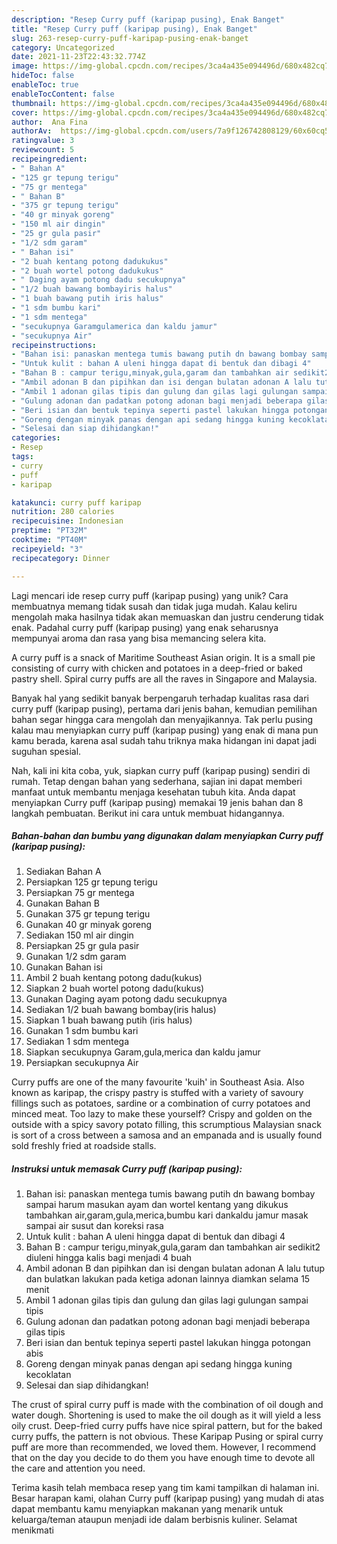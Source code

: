 ```yaml
---
description: "Resep Curry puff (karipap pusing), Enak Banget"
title: "Resep Curry puff (karipap pusing), Enak Banget"
slug: 263-resep-curry-puff-karipap-pusing-enak-banget
category: Uncategorized
date: 2021-11-23T22:43:32.774Z
image: https://img-global.cpcdn.com/recipes/3ca4a435e094496d/680x482cq70/curry-puff-karipap-pusing-foto-resep-utama.jpg
hideToc: false
enableToc: true
enableTocContent: false
thumbnail: https://img-global.cpcdn.com/recipes/3ca4a435e094496d/680x482cq70/curry-puff-karipap-pusing-foto-resep-utama.jpg
cover: https://img-global.cpcdn.com/recipes/3ca4a435e094496d/680x482cq70/curry-puff-karipap-pusing-foto-resep-utama.jpg
author:  Ana Fina
authorAv:  https://img-global.cpcdn.com/users/7a9f126742808129/60x60cq50/avatar.jpg
ratingvalue: 3
reviewcount: 5
recipeingredient:
- " Bahan A"
- "125 gr tepung terigu"
- "75 gr mentega"
- " Bahan B"
- "375 gr tepung terigu"
- "40 gr minyak goreng"
- "150 ml air dingin"
- "25 gr gula pasir"
- "1/2 sdm garam"
- " Bahan isi"
- "2 buah kentang potong dadukukus"
- "2 buah wortel potong dadukukus"
- " Daging ayam potong dadu secukupnya"
- "1/2 buah bawang bombayiris halus"
- "1 buah bawang putih iris halus"
- "1 sdm bumbu kari"
- "1 sdm mentega"
- "secukupnya Garamgulamerica dan kaldu jamur"
- "secukupnya Air"
recipeinstructions:
- "Bahan isi: panaskan mentega tumis bawang putih dn bawang bombay sampai harum masukan ayam dan wortel kentang yang dikukus tambahkan air,garam,gula,merica,bumbu kari dankaldu jamur masak sampai air susut dan koreksi rasa"
- "Untuk kulit : bahan A uleni hingga dapat di bentuk dan dibagi 4"
- "Bahan B : campur terigu,minyak,gula,garam dan tambahkan air sedikit2 diuleni hingga kalis bagi menjadi 4 buah"
- "Ambil adonan B dan pipihkan dan isi dengan bulatan adonan A lalu tutup dan bulatkan lakukan pada ketiga adonan lainnya diamkan selama 15 menit"
- "Ambil 1 adonan gilas tipis dan gulung dan gilas lagi gulungan sampai tipis"
- "Gulung adonan dan padatkan potong adonan bagi menjadi beberapa gilas tipis"
- "Beri isian dan bentuk tepinya seperti pastel lakukan hingga potongan abis"
- "Goreng dengan minyak panas dengan api sedang hingga kuning kecoklatan"
- "Selesai dan siap dihidangkan!"
categories:
- Resep
tags:
- curry
- puff
- karipap

katakunci: curry puff karipap 
nutrition: 280 calories
recipecuisine: Indonesian
preptime: "PT32M"
cooktime: "PT40M"
recipeyield: "3"
recipecategory: Dinner

---
```



Lagi mencari ide resep curry puff (karipap pusing) yang unik? Cara membuatnya memang tidak susah dan tidak juga mudah. Kalau keliru mengolah maka hasilnya tidak akan memuaskan dan justru cenderung tidak enak. Padahal curry puff (karipap pusing) yang enak seharusnya mempunyai aroma dan rasa yang bisa memancing selera kita.


A curry puff is a snack of Maritime Southeast Asian origin. It is a small pie consisting of curry with chicken and potatoes in a deep-fried or baked pastry shell. Spiral curry puffs are all the raves in Singapore and Malaysia.

Banyak hal yang sedikit banyak berpengaruh terhadap kualitas rasa dari curry puff (karipap pusing), pertama dari jenis bahan, kemudian pemilihan bahan segar hingga cara mengolah dan menyajikannya. Tak perlu pusing kalau mau menyiapkan curry puff (karipap pusing) yang enak di mana pun kamu berada, karena asal sudah tahu triknya maka hidangan ini dapat jadi suguhan spesial.


Nah, kali ini kita coba, yuk, siapkan curry puff (karipap pusing) sendiri di rumah. Tetap dengan bahan yang sederhana, sajian ini dapat memberi manfaat untuk membantu menjaga kesehatan tubuh kita. Anda dapat menyiapkan Curry puff (karipap pusing) memakai 19 jenis bahan dan 8 langkah pembuatan. Berikut ini cara untuk membuat hidangannya.

<!--inarticleads1-->

##### Bahan-bahan dan bumbu yang digunakan dalam menyiapkan Curry puff (karipap pusing):

1. Sediakan  Bahan A
1. Persiapkan 125 gr tepung terigu
1. Persiapkan 75 gr mentega
1. Gunakan  Bahan B
1. Gunakan 375 gr tepung terigu
1. Gunakan 40 gr minyak goreng
1. Sediakan 150 ml air dingin
1. Persiapkan 25 gr gula pasir
1. Gunakan 1/2 sdm garam
1. Gunakan  Bahan isi
1. Ambil 2 buah kentang potong dadu(kukus)
1. Siapkan 2 buah wortel potong dadu(kukus)
1. Gunakan  Daging ayam potong dadu secukupnya
1. Sediakan 1/2 buah bawang bombay(iris halus)
1. Siapkan 1 buah bawang putih (iris halus)
1. Gunakan 1 sdm bumbu kari
1. Sediakan 1 sdm mentega
1. Siapkan secukupnya Garam,gula,merica dan kaldu jamur
1. Persiapkan secukupnya Air


Curry puffs are one of the many favourite &#39;kuih&#39; in Southeast Asia. Also known as karipap, the crispy pastry is stuffed with a variety of savoury fillings such as potatoes, sardine or a combination of curry potatoes and minced meat. Too lazy to make these yourself? Crispy and golden on the outside with a spicy savory potato filling, this scrumptious Malaysian snack is sort of a cross between a samosa and an empanada and is usually found sold freshly fried at roadside stalls. 

<!--inarticleads2-->

##### Instruksi untuk memasak Curry puff (karipap pusing):

1. Bahan isi: panaskan mentega tumis bawang putih dn bawang bombay sampai harum masukan ayam dan wortel kentang yang dikukus tambahkan air,garam,gula,merica,bumbu kari dankaldu jamur masak sampai air susut dan koreksi rasa
1. Untuk kulit : bahan A uleni hingga dapat di bentuk dan dibagi 4
1. Bahan B : campur terigu,minyak,gula,garam dan tambahkan air sedikit2 diuleni hingga kalis bagi menjadi 4 buah
1. Ambil adonan B dan pipihkan dan isi dengan bulatan adonan A lalu tutup dan bulatkan lakukan pada ketiga adonan lainnya diamkan selama 15 menit
1. Ambil 1 adonan gilas tipis dan gulung dan gilas lagi gulungan sampai tipis
1. Gulung adonan dan padatkan potong adonan bagi menjadi beberapa gilas tipis
1. Beri isian dan bentuk tepinya seperti pastel lakukan hingga potongan abis
1. Goreng dengan minyak panas dengan api sedang hingga kuning kecoklatan
1. Selesai dan siap dihidangkan!

The crust of spiral curry puff is made with the combination of oil dough and water dough. Shortening is used to make the oil dough as it will yield a less oily crust. Deep-fried curry puffs have nice spiral pattern, but for the baked curry puffs, the pattern is not obvious. These Karipap Pusing or spiral curry puff are more than recommended, we loved them. However, I recommend that on the day you decide to do them you have enough time to devote all the care and attention you need. 

Terima kasih telah membaca resep yang tim kami tampilkan di halaman ini. Besar harapan kami, olahan Curry puff (karipap pusing) yang mudah di atas dapat membantu kamu menyiapkan makanan yang menarik untuk keluarga/teman ataupun menjadi ide dalam berbisnis kuliner. Selamat menikmati
